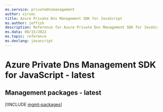 ```yaml
---
ms.service: privatednsmanagement
author: xirzec
title: Azure Private Dns Management SDK for JavaScript
ms.author: jeffish
description: Reference for Azure Private Dns Management SDK for JavaScript
ms.data: 08/15/2022
ms.topic: reference
ms.devlang: javascript
---
```

# Azure Private Dns Management SDK for JavaScript - latest

## Management packages - latest
[!INCLUDE [mgmt-packages](private-dns-management-mgmt-index.md)]